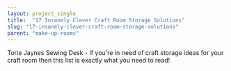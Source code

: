 ```yaml
---
layout: project_single
title:  "17 Insanely Clever Craft Room Storage Solutions"
slug: "17-insanely-clever-craft-room-storage-solutions"
parent: "make-up-rooms"
---
```

Torie Jaynes Sewing Desk - If you're in need of craft storage ideas for your craft room then this list is exactly what you need to read!